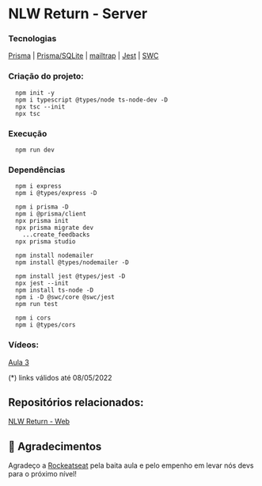 # NLW Return - Server

### Tecnologias
[Prisma](https://prisma.io) |
[Prisma/SQLite](https://www.prisma.io/docs/concepts/database-connectors/sqlite) |
[mailtrap](https://mailtrap.io/) |
[Jest](https://jestjs.io/docs/getting-started) |
[SWC](https://swc.rs/docs/usage/jest)

### Criação do projeto:
      npm init -y
      npm i typescript @types/node ts-node-dev -D
      npx tsc --init
      npx tsc

### Execução
      npm run dev

### Dependências
      npm i express
      npm i @types/express -D

      npm i prisma -D
      npm i @prisma/client
      npx prisma init
      npx prisma migrate dev
        ...create_feedbacks
      npx prisma studio

      npm install nodemailer
      npm install @types/nodemailer -D

      npm install jest @types/jest -D
      npx jest --init
      npm install ts-node -D
      npm i -D @swc/core @swc/jest
      npm run test

      npm i cors
      npm i @types/cors
      
### Vídeos:
[Aula 3](https://www.youtube.com/watch?v=bm2dnsPqcek)

(*) links válidos até 08/05/2022

## Repositórios relacionados:
[NLW Return - Web](https://github.com/jairpro/nlw-return-web)

## 💜 Agradecimentos
Agradeço a [Rockeatseat](https://rocketseat.com.br/) pela baita aula e pelo empenho em levar nós devs para o próximo nível!

